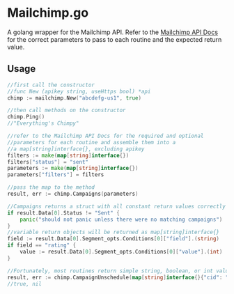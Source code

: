 Mailchimp.go
=========

A golang wrapper for the Mailchimp API.  Refer to the [Mailchimp API Docs](http://apidocs.mailchimp.com/api/1.3) for the correct parameters to pass to each routine and the expected return value.

## Usage
``` go
//first call the constructor
//func New (apikey string, useHttps bool) *api
chimp := mailchimp.New("abcdefg-us1", true)

//then call methods on the constructor
chimp.Ping()
//"Everything's Chimpy"

//refer to the Mailchimp API Docs for the required and optional
//parameters for each routine and assemble them into a 
//a map[string]interface{}, excluding apikey
filters := make(map[string]interface{})
filters["status"] = "sent"
parameters := make(map[string]interface{})
parameters["filters"] = filters

//pass the map to the method
result, err := chimp.Campaigns(parameters)

//Campaigns returns a struct with all constant return values correctly typed
if result.Data[0].Status != "Sent" {
	panic("should not panic unless there were no matching campaigns")
}
//variable return objects will be returned as map[string]interface{}
field := result.Data[0].Segment_opts.Conditions[0]["field"].(string)
if field == "rating" {
	value := result.Data[0].Segment_opts.Conditions[0]["value"].(int)
}	

//Fortunately, most routines return simple string, boolean, or int values
result, err := chimp.CampaignUnschedule(map[string]interface{}{"cid": "abcdefghij"})
//true, nil

